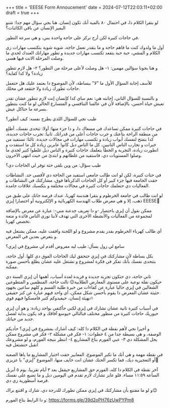 +++
title = 'EEESE Form Annoucement'
date = 2024-07-12T22:03:11+02:00
draft = true
+++

لو بتقرا الكلام دا، في احتمال ٨٠ بالمية أنك تكون إنسان.
هنا بجي سؤال مهم جدا: شنو البميز الإنسان عن باقي الكائنات؟

في حاجات كتيرة لكن أرح نركز على حاجة واحدة بس، و هي سرعة التطور.

أول ما ولدوك كنت ما فاهم حاجة و ما بتقدر تعمل حاجة، شوية شوية بتكتسب مهارات زي الكلام و المشي، حبة حبة بتقعد تكتسب مهارات جديدة و تطور مهاراتك العندك لحدي ما وصلت المرحلة الانت فيها هسي.

و هنا بجونا سؤالين مهمين:
١- هل وصلت لأعلى مرحلة من التطور؟
٢- هل لازم تتطور زيادة؟ ولا كدا كفاية؟

للأسف إجابة السؤال الأول ما "لا" ببساطة، لأن الموضوع دا بعتمد عليك هل حتعمل حاجات تطورك زيادة ولا حتقعد في محلك.

و بالنسبة للسؤال التاني، إجابته هي: نعم
ساي كدا كإنسان إنت لازم تتطور عشان تقدر تعيش حياة أحسن، بالإضافة لأن في عالمنا التنافسي و المتسارع الحالي لو ما كنت بتتطور بسرعة ما حتاكل عيش.

طيب نجي للسؤال اللذي يطرح نفسه: كيف أتطور؟

في حاجات كتيرة ممكن تساعدك في مسعاك دا، و دا جزء منها:
أولا: تتحدى نفسك، أطلع من منطقة الراحة بتاعتك و جرب حاجات أعلى من قدراتك.
ثانيا: تجرب حاجات جديدة، كدا بتفتح لنفسك أبواب زيادة و تكتسب مهارات في مجالات جديدة.
ثالثا: تستفيد من خبرات و تجارب الناس التانيين، كل ما الناس ديل كانوا عابرين زيادة كل ما استفدت و اتطورت زيادة، التجربة و الخطأ بتعلمك حاجات كتيرة و الناس ديل غلطوا كتير لحدي ما وصلوا المستويات دي، فاستفيد من غلطاتهم و ابتدئ من حيث انتهى الآخرون.

طيب سؤال: من وين بلقى حتة توفر لي الحاجات دي؟

في حتات كتيرة، لكن لو انت طالب جامعي استفيد من الحاجة دي لأقصى حد.
النشاطات حقت الجامعة فيها جزء كبير أو كل الحاجات الذكرناها فوق، مشاركتك في النشاطات و الفعاليات دي حتعلمك حاجات كتيرة في مجالات مختلفة و بتكسبك علاقات جامدة.

لو انت طالب في جامعة الخرطوم و بتقرا هندسة كهربا، عندك فرصة جاتك على طبق من ذهب، إلا و هي معرض طلاب الهندسة الكهربائية و الإلكترونية أو اختصارا إيزي EEESE🤩

ممكن نقول أن إيزي باختصار -و دا تعريف جدعنة مني-: عبارة عن معرض بالإضافة لمجموعة من الفعاليات والأنشطة الأخرى التي تهدف لأننا نوري الناس فائدة و متعة تخصص كهربا.

أي طالب كهرباء الخرطوم بقدر يقدم مشروع و لو اللجنة وافقت عليه، ممكن يشتغل فيه و يتعرض بعدين في المعرض.

سامع لي زول بسأل: طيب ليه مفروض أقدم لي مشروع في إيزي؟

بكل بساطة لأن مشاركتك في إيزي حتحقق ليك الحاجات الفوق دي كلها.
أول حاجة، بتتحدى نفسك بأنك تفكر في فكرة لمشروع و تشتغل عليه عشان يطلع بأحسن صورة ممكنة.

تاني حاجة، دي حتكون تجربة جديدة و فريدة لعدة أسباب، أهمها أن إيزي السنة دي حيكون نقلة نوعية على مستوى المعارض الطلابية😉
تالت حاجة، المنظمين و المتطوعين الشغالين في إيزي حاليا عبارة عن كفاءات من خيرة طلبة القسم و كلهم ساعين بجهود حثيثة عشان المعرض دا يقوم بأحسن شكل ممكن، أي واحد فيهم عبارة عن كنز حقيقي بهيئة إنسان، حيفيدوكم كتير فامسكوا فيهم قوي🔥

في أسباب كتيرة تانية عشان تشارك في إيزي لكني حأكتفي بواحد زيادة: و هو أن إيزي حيوريك حاجات كتيرة من منظور مختلف فبالتالي حيوسع آفاقك و قد يكون بداية لفصل جديد من حياتك.

و أخيرا نجي لأهم نقطة في الكلام دا كله: كيف أشارك بمشروع في إيزي؟
حأديكم الوصفة، و هي بسيطة جدا من ٤ خطوات:
١- فكر في مشكلة
٢- فكر في مشروع ممكن يحل المشكلة دي
٣- عبي الفورم بتاع المشاريع
٤- انتظر نتيجة الفورم، و لو مشروعك اتقبل حتشتغل فيه

في نقطة مهمة و هي أنك ما تكبر الموضوع، المعايير حقت اختيار المشاريع ما ياها الصعبة أو التعجيزية ديك، فما تكسر الحنك عشان انت خايف منها، الموضوع "إيزي" يا عزيزي🤣

آخر نقطة في الكلام دا كله، الفورم حق المشاريع حيقفل بعد ٣ أيام تقريبا، يوم ٥ أبريل الساعة ١١:٥٩ مساء.
فلو عايز تشارك لازم تقدم في اليومين ديل و ما تضيع على نفسك فرصة أسطورية زي دي.

و لو ما مقتنع بأن مشاركتك في إيزي ممكن تطورك للدرجة دي، شارك و اقتنع براك😉

و دا الرابط بتاع الفورم:
https://forms.gle/39d2oPH76zUwPYPm8
